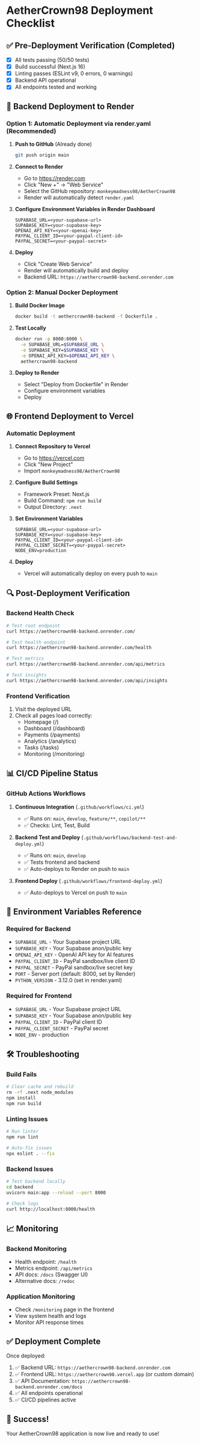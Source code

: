 # AetherCrown98 Deployment Checklist

## ✅ Pre-Deployment Verification (Completed)

- [x] All tests passing (50/50 tests)
- [x] Build successful (Next.js 16)
- [x] Linting passes (ESLint v9, 0 errors, 0 warnings)
- [x] Backend API operational
- [x] All endpoints tested and working

## 🚀 Backend Deployment to Render

### Option 1: Automatic Deployment via render.yaml (Recommended)

1. **Push to GitHub** (Already done)
   ```bash
   git push origin main
   ```

2. **Connect to Render**
   - Go to https://render.com
   - Click "New +" → "Web Service"
   - Select the GitHub repository: `monkeymadness98/AetherCrown98`
   - Render will automatically detect `render.yaml`

3. **Configure Environment Variables in Render Dashboard**
   ```
   SUPABASE_URL=<your-supabase-url>
   SUPABASE_KEY=<your-supabase-key>
   OPENAI_API_KEY=<your-openai-key>
   PAYPAL_CLIENT_ID=<your-paypal-client-id>
   PAYPAL_SECRET=<your-paypal-secret>
   ```

4. **Deploy**
   - Click "Create Web Service"
   - Render will automatically build and deploy
   - Backend URL: `https://aethercrown98-backend.onrender.com`

### Option 2: Manual Docker Deployment

1. **Build Docker Image**
   ```bash
   docker build -t aethercrown98-backend -f Dockerfile .
   ```

2. **Test Locally**
   ```bash
   docker run -p 8000:8000 \
     -e SUPABASE_URL=$SUPABASE_URL \
     -e SUPABASE_KEY=$SUPABASE_KEY \
     -e OPENAI_API_KEY=$OPENAI_API_KEY \
     aethercrown98-backend
   ```

3. **Deploy to Render**
   - Select "Deploy from Dockerfile" in Render
   - Configure environment variables
   - Deploy

## 🌐 Frontend Deployment to Vercel

### Automatic Deployment

1. **Connect Repository to Vercel**
   - Go to https://vercel.com
   - Click "New Project"
   - Import `monkeymadness98/AetherCrown98`

2. **Configure Build Settings**
   - Framework Preset: Next.js
   - Build Command: `npm run build`
   - Output Directory: `.next`

3. **Set Environment Variables**
   ```
   SUPABASE_URL=<your-supabase-url>
   SUPABASE_KEY=<your-supabase-key>
   PAYPAL_CLIENT_ID=<your-paypal-client-id>
   PAYPAL_CLIENT_SECRET=<your-paypal-secret>
   NODE_ENV=production
   ```

4. **Deploy**
   - Vercel will automatically deploy on every push to `main`

## 🔍 Post-Deployment Verification

### Backend Health Check
```bash
# Test root endpoint
curl https://aethercrown98-backend.onrender.com/

# Test health endpoint
curl https://aethercrown98-backend.onrender.com/health

# Test metrics
curl https://aethercrown98-backend.onrender.com/api/metrics

# Test insights
curl https://aethercrown98-backend.onrender.com/api/insights
```

### Frontend Verification
1. Visit the deployed URL
2. Check all pages load correctly:
   - Homepage (/)
   - Dashboard (/dashboard)
   - Payments (/payments)
   - Analytics (/analytics)
   - Tasks (/tasks)
   - Monitoring (/monitoring)

## 📊 CI/CD Pipeline Status

### GitHub Actions Workflows

1. **Continuous Integration** (`.github/workflows/ci.yml`)
   - ✅ Runs on: `main`, `develop`, `feature/**`, `copilot/**`
   - ✅ Checks: Lint, Test, Build

2. **Backend Test and Deploy** (`.github/workflows/backend-test-and-deploy.yml`)
   - ✅ Runs on: `main`, `develop`
   - ✅ Tests frontend and backend
   - ✅ Auto-deploys to Render on push to `main`

3. **Frontend Deploy** (`.github/workflows/frontend-deploy.yml`)
   - ✅ Auto-deploys to Vercel on push to `main`

## 🔐 Environment Variables Reference

### Required for Backend
- `SUPABASE_URL` - Your Supabase project URL
- `SUPABASE_KEY` - Your Supabase anon/public key
- `OPENAI_API_KEY` - OpenAI API key for AI features
- `PAYPAL_CLIENT_ID` - PayPal sandbox/live client ID
- `PAYPAL_SECRET` - PayPal sandbox/live secret key
- `PORT` - Server port (default: 8000, set by Render)
- `PYTHON_VERSION` - 3.12.0 (set in render.yaml)

### Required for Frontend
- `SUPABASE_URL` - Your Supabase project URL
- `SUPABASE_KEY` - Your Supabase anon/public key
- `PAYPAL_CLIENT_ID` - PayPal client ID
- `PAYPAL_CLIENT_SECRET` - PayPal secret
- `NODE_ENV` - production

## 🛠️ Troubleshooting

### Build Fails
```bash
# Clear cache and rebuild
rm -rf .next node_modules
npm install
npm run build
```

### Linting Issues
```bash
# Run linter
npm run lint

# Auto-fix issues
npx eslint . --fix
```

### Backend Issues
```bash
# Test backend locally
cd backend
uvicorn main:app --reload --port 8000

# Check logs
curl http://localhost:8000/health
```

## 📈 Monitoring

### Backend Monitoring
- Health endpoint: `/health`
- Metrics endpoint: `/api/metrics`
- API docs: `/docs` (Swagger UI)
- Alternative docs: `/redoc`

### Application Monitoring
- Check `/monitoring` page in the frontend
- View system health and logs
- Monitor API response times

## ✅ Deployment Complete

Once deployed:
1. ✅ Backend URL: `https://aethercrown98-backend.onrender.com`
2. ✅ Frontend URL: `https://aethercrown98.vercel.app` (or custom domain)
3. ✅ API Documentation: `https://aethercrown98-backend.onrender.com/docs`
4. ✅ All endpoints operational
5. ✅ CI/CD pipelines active

## 🎉 Success!

Your AetherCrown98 application is now live and ready to use!
